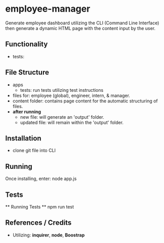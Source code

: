 # employee-manager

Generate employee dashboard utilizing the CLI (Command Line Interface) then generate a dynamic HTML page with the content input by the user.

## Functionality
*   tests: 
## File Structure

* apps
    * tests: run tests utilizing test instructions
* files for: employee (global), engineer, intern, & manager.
* content folder: contains page content for the automatic structuring of files.
* **after running**
    * new file: will generate an 'output' folder.
    * updated file: will remain within the 'output' folder.

## Installation
*   clone git file into CLI

## Running
Once installing, enter:
                node app.js

## Tests
** Running Tests **
                npm run test

## References / Credits
*   Utilizing: **inquirer**, **node**, **Boostrap**